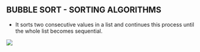 ## BUBBLE SORT - SORTING ALGORITHMS

- It sorts two consecutive values ​​in a list and continues this process until the whole list becomes sequential.
<img src="https://www.productplan.com/uploads/bubble-sort-1024x683-2.png" />